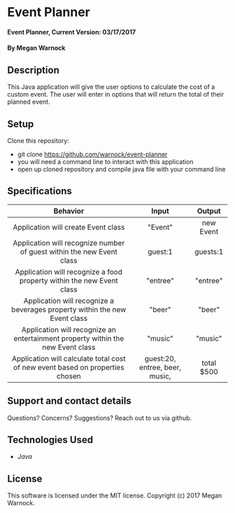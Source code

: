 # Event Planner

#### Event Planner, Current Version: 03/17/2017

#### By Megan Warnock

## Description
This Java application will give the user options to calculate the cost of a custom event. The user will enter in options that will return the total of their planned event.

## Setup
Clone this repository:
* git clone https://github.com/warnock/event-planner
* you will need a command line to interact with this application
* open up cloned repository and compile java file with your command line


## Specifications

|Behavior|Input|Output|
|:---:|:---:|:---:|
|Application will create Event class|"Event"|new Event|
|Application will recognize number of guest within the new Event class |guest:1|guests:1|
|Application will recognize a food property within the new Event class|"entree"|"entree"|
|Application will recognize a beverages property within the new Event class|"beer"|"beer"|
|Application will recognize an entertainment property within the new Event class|"music"|"music"|
|Application will calculate total cost of new event based on properties chosen|guest:20, entree, beer, music, |total $500|


## Support and contact details
Questions? Concerns? Suggestions? Reach out to us via github.

## Technologies Used
* _Java_

## License
This software is licensed under the MIT license.
Copyright (c) 2017 Megan Warnock.
